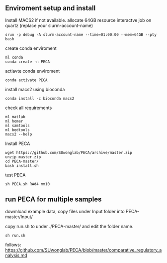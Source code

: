 
## Enviroment setup and install
Install MACS2 if not available.
allocate 64GB resource interactve job on quartz (replace your slurm-account-name)
```
srun -p debug -A slurm-account-name --time=01:00:00 --mem=64GB --pty bash
```
create conda enviroment
```
ml conda
conda create -n PECA
```
actiavte conda enviroment
```
conda activate PECA
```
install macs2 using bioconda
```
conda install -c bioconda macs2
```
check all requirements
```
ml matlab
ml homer
ml samtools
ml bedtools
macs2 --help
```
Install PECA
```
wget https://github.com/SUwonglab/PECA/archive/master.zip
unzip master.zip
cd PECA-master/
bash install.sh
```
test PECA
```
sh PECA.sh RAd4 mm10
```
## run PECA for multiple samples

dowmload example data, copy files under Input folder into PECA-master/Input/


copy run.sh to under ./PECA-master/ and edit the folder name.
```
sh run.sh
```

follows: https://github.com/SUwonglab/PECA/blob/master/comparative_regulatory_analysis.md

